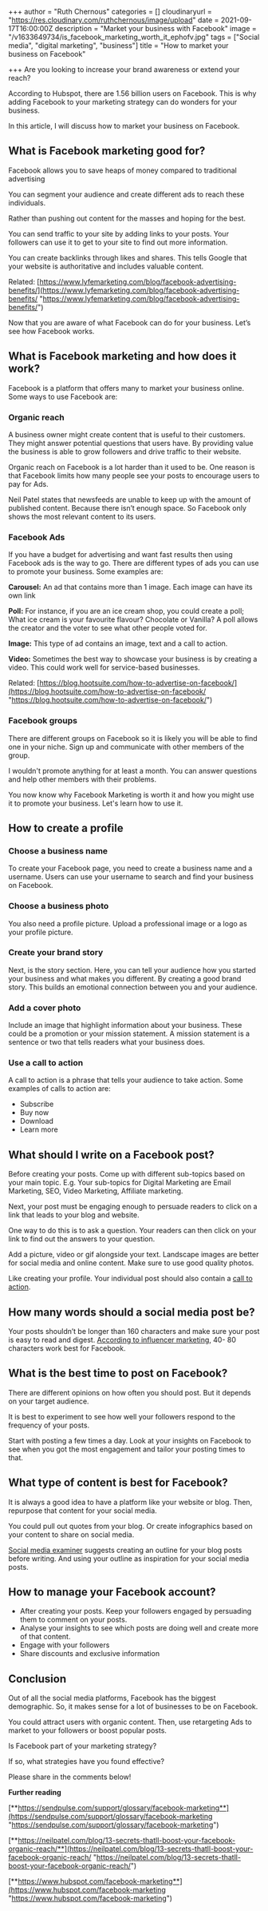 +++
author = "Ruth Chernous"
categories = []
cloudinaryurl = "https://res.cloudinary.com/ruthchernous/image/upload"
date = 2021-09-17T16:00:00Z
description = "Market your business with Facebook"
image = "/v1633649734/is_facebook_marketing_worth_it_ephofv.jpg"
tags = ["Social media", "digital marketing", "business"]
title = "How to market your business on Facebook"

+++
Are you looking to increase your brand awareness or extend your reach?

According to Hubspot, there are 1.56 billion users on Facebook. This is why adding Facebook to your marketing strategy can do wonders for your business.

  
In this article, I will discuss how to market your business on Facebook.

## **What is Facebook marketing good for?**

Facebook allows you to save heaps of money compared to traditional advertising

You can segment your audience and create different ads to reach these individuals.

Rather than pushing out content for the masses and hoping for the best.

You can send traffic to your site by adding links to your posts. Your followers can use it to get to your site to find out more information.

You can create backlinks through likes and shares. This tells Google that your website is authoritative and includes valuable content.

Related: [https://www.lyfemarketing.com/blog/facebook-advertising-benefits/](https://www.lyfemarketing.com/blog/facebook-advertising-benefits/ "https://www.lyfemarketing.com/blog/facebook-advertising-benefits/")

Now that you are aware of what Facebook can do for your business. Let’s see how Facebook works.

## **What is Facebook marketing and how does it work?**

Facebook is a platform that offers many to market your business online. Some ways to use Facebook are:

### **Organic reach**

A business owner might create content that is useful to their customers. They might answer potential questions that users have. By providing value the business is able to grow followers and drive traffic to their website.

Organic reach on Facebook is a lot harder than it used to be. One reason is that Facebook limits how many people see your posts to encourage users to pay for Ads.

Neil Patel states that newsfeeds are unable to keep up with the amount of published content. Because there isn’t enough space. So Facebook only shows the most relevant content to its users.

### **Facebook Ads**

If you have a budget for advertising and want fast results then using Facebook ads is the way to go. There are different types of ads you can use to promote your business. Some examples are:

**Carousel:** An ad that contains more than 1 image. Each image can have its own link

**Poll:** For instance, if you are an ice cream shop, you could create a poll; What ice cream is your favourite flavour? Chocolate or Vanilla? A poll allows the creator and the voter to see what other people voted for.

**Image:** This type of ad contains an image, text and a call to action.

**Video:** Sometimes the best way to showcase your business is by creating a video. This could work well for service-based businesses.

Related: [https://blog.hootsuite.com/how-to-advertise-on-facebook/](https://blog.hootsuite.com/how-to-advertise-on-facebook/ "https://blog.hootsuite.com/how-to-advertise-on-facebook/")

### **Facebook groups**

There are different groups on Facebook so it is likely you will be able to find one in your niche. Sign up and communicate with other members of the group.

I wouldn't promote anything for at least a month. You can answer questions and help other members with their problems.

You now know why Facebook Marketing is worth it and how you might use it to promote your business. Let's learn how to use it.

## **How to create a profile**

### **Choose a business name**

To create your Facebook page, you need to create a business name and a username. Users can use your username to search and find your business on Facebook.

### **Choose a business photo**

You also need a profile picture. Upload a professional image or a logo as your profile picture.

### **Create your brand story**

Next, is the story section. Here, you can tell your audience how you started your business and what makes you different. By creating a good brand story. This builds an emotional connection between you and your audience.

### **Add a cover photo**

Include an image that highlight information about your business. These could be a promotion or your mission statement. A mission statement is a sentence or two that tells readers what your business does.

### **Use a call to action**

A call to action is a phrase that tells your audience to take action. Some examples of calls to action are:

* Subscribe
* Buy now
* Download
* Learn more

## **What should I write on a Facebook post?**

Before creating your posts. Come up with different sub-topics based on your main topic. E.g. Your sub-topics for Digital Marketing are Email Marketing, SEO, Video Marketing, Affiliate marketing.

Next, your post must be engaging enough to persuade readers to click on a link that leads to your blog and website.

One way to do this is to ask a question. Your readers can then click on your link to find out the answers to your question.

Add a picture, video or gif alongside your text. Landscape images are better for social media and online content. Make sure to use good quality photos.

Like creating your profile. Your individual post should also contain a [call to action](https://adespresso.com/blog/call-to-action-examples/).

## **How many words should a social media post be?**

Your posts shouldn’t be longer than 160 characters and make sure your post is easy to read and digest. [According to influencer marketing](https://influencermarketinghub.com/best-length-for-social-media-posts/), 40- 80 characters work best for Facebook.

## **What is the best time to post on Facebook?**

There are different opinions on how often you should post. But it depends on your target audience.

It is best to experiment to see how well your followers respond to the frequency of your posts.

Start with posting a few times a day. Look at your insights on Facebook to see when you got the most engagement and tailor your posting times to that.

## **What type of content is best for Facebook?**

It is always a good idea to have a platform like your website or blog. Then, repurpose that content for your social media.

You could pull out quotes from your blog. Or create infographics based on your content to share on social media.

[Social media examiner](https://www.socialmediaexaminer.com/repurpose-blog-content-for-social-media/) suggests creating an outline for your blog posts before writing. And using your outline as inspiration for your social media posts.

## **How to manage your Facebook account?**

* After creating your posts. Keep your followers engaged by persuading them to comment on your posts.
* Analyse your insights to see which posts are doing well and create more of that content.
* Engage with your followers
* Share discounts and exclusive information

## **Conclusion**

Out of all the social media platforms, Facebook has the biggest demographic. So, it makes sense for a lot of businesses to be on Facebook.

You could attract users with organic content. Then, use retargeting Ads to market to your followers or boost popular posts.

Is Facebook part of your marketing strategy?

If so, what strategies have you found effective?

Please share in the comments below!

**Further reading**

[**https://sendpulse.com/support/glossary/facebook-marketing**](https://sendpulse.com/support/glossary/facebook-marketing "https://sendpulse.com/support/glossary/facebook-marketing")

[**https://neilpatel.com/blog/13-secrets-thatll-boost-your-facebook-organic-reach/**](https://neilpatel.com/blog/13-secrets-thatll-boost-your-facebook-organic-reach/ "https://neilpatel.com/blog/13-secrets-thatll-boost-your-facebook-organic-reach/")

[**https://www.hubspot.com/facebook-marketing**](https://www.hubspot.com/facebook-marketing "https://www.hubspot.com/facebook-marketing")